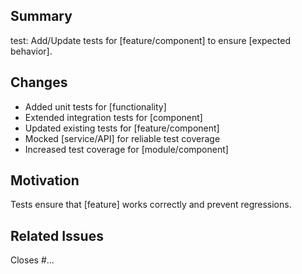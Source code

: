 ## Summary
test: Add/Update tests for [feature/component] to ensure [expected behavior].

## Changes
- Added unit tests for [functionality]  
- Extended integration tests for [component]  
- Updated existing tests for [feature/component]  
- Mocked [service/API] for reliable test coverage  
- Increased test coverage for [module/component]  

## Motivation
Tests ensure that [feature] works correctly and prevent regressions.  

## Related Issues
Closes #...
